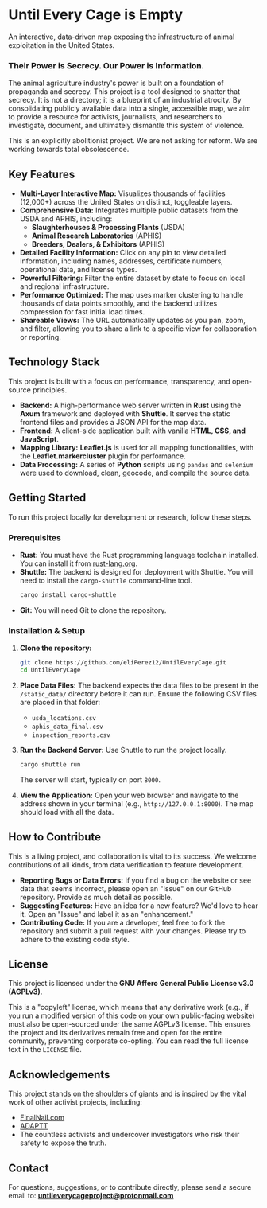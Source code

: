 # Until Every Cage is Empty

An interactive, data-driven map exposing the infrastructure of animal exploitation in the United States.

### Their Power is Secrecy. Our Power is Information.

The animal agriculture industry's power is built on a foundation of propaganda and secrecy. This project is a tool designed to shatter that secrecy. It is not a directory; it is a blueprint of an industrial atrocity. By consolidating publicly available data into a single, accessible map, we aim to provide a resource for activists, journalists, and researchers to investigate, document, and ultimately dismantle this system of violence.

This is an explicitly abolitionist project. We are not asking for reform. We are working towards total obsolescence.

## Key Features

* **Multi-Layer Interactive Map:** Visualizes thousands of facilities (12,000+) across the United States on distinct, toggleable layers.
* **Comprehensive Data:** Integrates multiple public datasets from the USDA and APHIS, including:
  * **Slaughterhouses & Processing Plants** (USDA)
  * **Animal Research Laboratories** (APHIS)
  * **Breeders, Dealers, & Exhibitors** (APHIS)
* **Detailed Facility Information:** Click on any pin to view detailed information, including names, addresses, certificate numbers, operational data, and license types.
* **Powerful Filtering:** Filter the entire dataset by state to focus on local and regional infrastructure.
* **Performance Optimized:** The map uses marker clustering to handle thousands of data points smoothly, and the backend utilizes compression for fast initial load times.
* **Shareable Views:** The URL automatically updates as you pan, zoom, and filter, allowing you to share a link to a specific view for collaboration or reporting.

## Technology Stack

This project is built with a focus on performance, transparency, and open-source principles.

* **Backend:** A high-performance web server written in **Rust** using the **Axum** framework and deployed with **Shuttle**. It serves the static frontend files and provides a JSON API for the map data.
* **Frontend:** A client-side application built with vanilla **HTML, CSS, and JavaScript**.
* **Mapping Library:** **Leaflet.js** is used for all mapping functionalities, with the **Leaflet.markercluster** plugin for performance.
* **Data Processing:** A series of **Python** scripts using `pandas` and `selenium` were used to download, clean, geocode, and compile the source data.

## Getting Started

To run this project locally for development or research, follow these steps.

### Prerequisites

* **Rust:** You must have the Rust programming language toolchain installed. You can install it from [rust-lang.org](https://www.rust-lang.org/tools/install).
* **Shuttle:** The backend is designed for deployment with Shuttle. You will need to install the `cargo-shuttle` command-line tool.
  ```bash
  cargo install cargo-shuttle
  ```
* **Git:** You will need Git to clone the repository.

### Installation & Setup

1.  **Clone the repository:**
    ```bash
    git clone https://github.com/eliPerez12/UntilEveryCage.git
    cd UntilEveryCage
    ```

2.  **Place Data Files:** The backend expects the data files to be present in the `/static_data/` directory before it can run. Ensure the following CSV files are placed in that folder:
    * `usda_locations.csv`
    * `aphis_data_final.csv`
    * `inspection_reports.csv`

3.  **Run the Backend Server:** Use Shuttle to run the project locally.
    ```bash
    cargo shuttle run
    ```
    The server will start, typically on port `8000`.

4.  **View the Application:** Open your web browser and navigate to the address shown in your terminal (e.g., `http://127.0.0.1:8000`). The map should load with all the data.

## How to Contribute

This is a living project, and collaboration is vital to its success. We welcome contributions of all kinds, from data verification to feature development.

* **Reporting Bugs or Data Errors:** If you find a bug on the website or see data that seems incorrect, please open an "Issue" on our GitHub repository. Provide as much detail as possible.
* **Suggesting Features:** Have an idea for a new feature? We'd love to hear it. Open an "Issue" and label it as an "enhancement."
* **Contributing Code:** If you are a developer, feel free to fork the repository and submit a pull request with your changes. Please try to adhere to the existing code style.

## License

This project is licensed under the **GNU Affero General Public License v3.0 (AGPLv3)**.

This is a "copyleft" license, which means that any derivative work (e.g., if you run a modified version of this code on your own public-facing website) must also be open-sourced under the same AGPLv3 license. This ensures the project and its derivatives remain free and open for the entire community, preventing corporate co-opting. You can read the full license text in the `LICENSE` file.

## Acknowledgements

This project stands on the shoulders of giants and is inspired by the vital work of other activist projects, including:

* [FinalNail.com](https://finalnail.com/)
* [ADAPTT](https://www.adaptt.org/)
* The countless activists and undercover investigators who risk their safety to expose the truth.

## Contact

For questions, suggestions, or to contribute directly, please send a secure email to: **untileverycageproject@protonmail.com**
